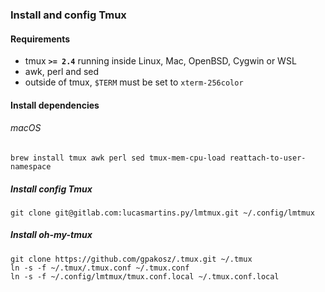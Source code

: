 ### Install and config Tmux


#### Requirements

  - tmux **`>= 2.4`** running inside Linux, Mac, OpenBSD, Cygwin or WSL
  - awk, perl and sed
  - outside of tmux, `$TERM` must be set to `xterm-256color`

#### Install dependencies

###### macOS
```console
brew install tmux awk perl sed tmux-mem-cpu-load reattach-to-user-namespace
```

##### Install config Tmux
```console
git clone git@gitlab.com:lucasmartins.py/lmtmux.git ~/.config/lmtmux
```

##### Install oh-my-tmux
```console
git clone https://github.com/gpakosz/.tmux.git ~/.tmux
ln -s -f ~/.tmux/.tmux.conf ~/.tmux.conf
ln -s -f ~/.config/lmtmux/tmux.conf.local ~/.tmux.conf.local
```
